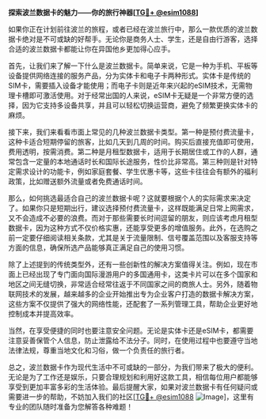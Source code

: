 **探索波兰数据卡的魅力——你的旅行神器[[TG💪+ @esim1088](https://t.me/s/esim1088)]**

如果你正在计划前往波兰的旅程，或者已经在波兰旅行中，那么一款优质的波兰数据卡绝对是不可或缺的好帮手。无论你是商务人士、学生，还是自由行游客，选择合适的波兰数据卡都能让你在异国他乡更加得心应手。

首先，让我们来了解一下什么是波兰数据卡。简单来说，它是一种为手机、平板等设备提供网络连接的服务产品，分为实体卡和电子卡两种形式。实体卡是传统的SIM卡，需要插入设备才能使用；而电子卡则是近年来兴起的eSIM技术，无需物理卡槽即可激活使用。对于经常出国的人来说，eSIM卡无疑是一个非常方便的选择，因为它支持多设备共享，并且可以轻松切换运营商，避免了频繁更换实体卡的麻烦。

接下来，我们来看看市面上常见的几种波兰数据卡类型。第一种是预付费流量卡，这种卡适合短期停留的旅客，比如几天到几周的时间。购买后直接充值即可使用，费用透明，按需消费。第二种是月租型数据卡，适用于长期居住或工作的人群，通常包含一定量的本地通话时长和国际长途服务，性价比非常高。第三种则是针对特定需求设计的功能卡，例如家庭套餐、学生优惠卡等，这些卡往往会有额外的福利政策，比如赠送额外流量或者免费通话时间。

那么，如何挑选最适合自己的波兰数据卡呢？这就要根据个人的实际需求来决定了。如果你只是短期出行，建议选择预付费流量卡，这样既能满足日常上网需求，又不会造成不必要的浪费。而对于那些需要长时间逗留的朋友，则应该考虑月租型数据卡，因为这种方式不仅价格实惠，还能享受更多的增值服务。此外，在选购之前一定要仔细阅读相关条款，尤其是关于流量限制、信号覆盖范围以及客服支持等方面的信息，确保所选产品能够真正满足自己的使用习惯。

除了上述提到的传统类型外，还有一些创新性的解决方案值得关注。例如，现在市面上已经出现了专门面向国际漫游用户的多国通用卡，这类卡片可以在多个国家和地区之间无缝切换，非常适合经常往返于不同国家之间的商旅人士。另外，随着物联网技术的发展，越来越多的企业开始推出专为企业客户打造的数据卡解决方案，这些方案不仅提供了强大的网络性能，还配套了一系列管理工具，帮助企业更好地控制成本并提高效率。

当然，在享受便捷的同时也要注意安全问题。无论是实体卡还是eSIM卡，都需要注意妥善保管个人信息，防止泄露给不法分子。同时，在使用过程中也要遵守当地法律法规，尊重当地文化和习俗，做一个负责任的旅行者。

总之，波兰数据卡作为现代生活中不可或缺的一部分，为我们带来了极大的便利。无论是为了工作还是娱乐，只要合理规划和利用好这款工具，相信每位用户都能够享受到更加丰富多彩的生活体验。最后提醒大家，如果对波兰数据卡有任何疑问或需要进一步的帮助，不妨加入我们的社区[[TG💪+ @esim1088](https://t.me/s/esim1088) ![Image](https://i.postimg.cc/4NQfJmqS/Snipaste-2025-05-13-00-14-12.png)]，这里有专业的团队随时准备为您解答各种难题！